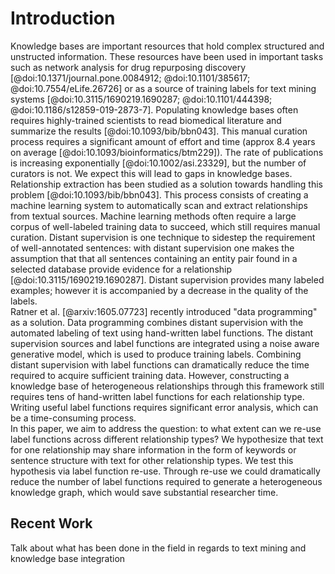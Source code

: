# Introduction

Knowledge bases are important resources that hold complex structured and unstructed information. 
These resources have been used in important tasks such as network analysis for drug repurposing discovery [@doi:10.1371/journal.pone.0084912; @doi:10.1101/385617; @doi:10.7554/eLife.26726] or as a source of training labels for text mining systems [@doi:10.3115/1690219.1690287; @doi:10.1101/444398; @doi:10.1186/s12859-019-2873-7]. 
Populating knowledge bases often requires highly-trained scientists to read biomedical literature and summarize the results [@doi:10.1093/bib/bbn043].
This manual curation process requires a significant amount of effort and time (approx 8.4 years on average [@doi:10.1093/bioinformatics/btm229]).
The rate of publications is increasing exponentially [@doi:10.1002/asi.23329], but the number of curators is not.
We expect this will lead to gaps in knowledge bases.  
Relationship extraction has been studied as a solution towards handling this problem [@doi:10.1093/bib/bbn043].
This process consists of creating a machine learning system to automatically scan and extract relationships from textual sources.
Machine learning methods often require a large corpus of well-labeled training data to succeed, which still requires manual curation.
Distant supervision is one technique to sidestep the requirement of well-annotated sentences: with distant supervision one makes the assumption that that all sentences containing an entity pair found in a selected database provide evidence for a relationship [@doi:10.3115/1690219.1690287].
Distant supervision provides many labeled examples; however it is accompanied by a decrease in the quality of the labels.  
Ratner et al. [@arxiv:1605.07723] recently introduced "data programming" as a solution.
Data programming combines distant supervision with the automated labeling of text using hand-written label functions.
The distant supervision sources and label functions are integrated using a noise aware generative model, which is used to produce training labels.
Combining distant supervision with label functions can dramatically reduce the time required to acquire sufficient training data.
However, constructing a knowledge base of heterogeneous relationships through this framework still requires tens of hand-written label functions for each relationship type.
Writing useful label functions requires significant error analysis, which can be a time-consuming process.  
In this paper, we aim to address the question: to what extent can we re-use label functions across different relationship types?
We hypothesize that text for one relationship may share information in the form of keywords or sentence structure with text for other relationship types.
We test this hypothesis via label function re-use.
Through re-use we could dramatically reduce the number of label functions required to generate a heterogeneous knowledge graph, which would save substantial researcher time.

## Recent Work

Talk about what has been done in the field in regards to text mining and knowledge base integration
